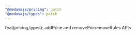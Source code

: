 ```yaml
---
"@medusajs/pricing": patch
"@medusajs/types": patch
---
```


feat(pricing,types): addPrice and removePricremoveRules APIs
